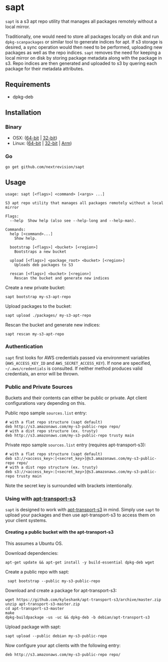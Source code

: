 sapt
====

`sapt` is a s3 apt repo utility that manages all packages remotely without a local mirror.

Traditionally, one would need to store all packages locally on disk and run
`dpkg-scanpackages` or similar tool to generate indices for apt. If s3 storage
is desired, a sync operation would then need to be performed, uploading new
packages as well as the repo indices. `sapt` removes the need for keeping a
local mirror on disk by storing package metadata along with the package in s3.
Repo indices are then generated and uploaded to s3 by quering each package for
their metadata attributes.

## Requirements

* dpkg-deb

## Installation

### Binary

* OSX: ([64-bit](https://github.com/nextrevision/sapt/releases/download/0.1.0/sapt_darwin_amd64.zip) | [32-bit](https://github.com/nextrevision/sapt/releases/download/0.1.0/sapt_darwin_386.zip))
* Linux: ([64-bit](https://github.com/nextrevision/sapt/releases/download/0.1.0/sapt_linux_amd64.zip) | [32-bit](https://github.com/nextrevision/sapt/releases/download/0.1.0/sapt_linux_386.zip) | [Arm](https://github.com/nextrevision/sapt/releases/download/0.1.0/sapt_linux_arm.zip))

### Go

    go get github.com/nextrevision/sapt

## Usage

    usage: sapt [<flags>] <command> [<args> ...]

    S3 apt repo utility that manages all packages remotely without a local mirror

    Flags:
      --help  Show help (also see --help-long and --help-man).

    Commands:
      help [<command>...]
        Show help.

      bootstrap [<flags>] <bucket> [<region>]
        Bootstraps a new bucket

      upload [<flags>] <package_root> <bucket> [<region>]
        Uploads deb packages to S3

      rescan [<flags>] <bucket> [<region>]
        Rescan the bucket and generate new indices

Create a new private bucket:

    sapt bootstrap my-s3-apt-repo

Upload packages to the bucket:

    sapt upload ./packages/ my-s3-apt-repo

Rescan the bucket and generate new indices:

    sapt rescan my-s3-apt-repo

### Authentication

`sapt` first looks for AWS credentials passed via environment variables
(`AWS_ACCESS_KEY_ID` and `AWS_SECRET_ACCESS_KEY`). If none are specified,
`~/.aws/credentials` is consulted. If neither method produces valid credentials,
an error will be thrown.

### Public and Private Sources

Buckets and their contents can either be public or private. Apt client
configurations vary depending on this.

Public repo sample `sources.list` entry:

    # with a flat repo structure (sapt default)
    deb http://s3.amazonaws.com/my-s3-public-repo repo/
    # with a dist repo structure (ex. trusty)
    deb http://s3.amazonaws.com/my-s3-public-repo trusty main

Private repo sample `sources.list` entry (requires apt-transport-s3):

    # with a flat repo structure (sapt default)
    deb s3://<access_key>:[<secret_key>]@s3.amazonaws.com/my-s3-public-repo repo/
    # with a dist repo structure (ex. trusty)
    deb s3://<access_key>:[<secret_key>]@s3.amazonaws.com/my-s3-public-repo trusty main

Note the secret key is surrounded with brackets intentionally.

### Using with [apt-transport-s3](https://github.com/kyleshank/apt-transport-s3)

`sapt` is designed to work with [apt-transport-s3](https://github.com/kyleshank/apt-transport-s3) in mind. Simply use `sapt`
to upload your packages and then use apt-transport-s3 to access them on your client systems.

#### Creating a public bucket with the apt-transport-s3

This assumes a Ubuntu OS.

Download dependencies:

    apt-get update && apt-get install -y build-essential dpkg-deb wget

Create a public repo with sapt:

     sapt bootstrap --public my-s3-public-repo

Download and create a package for apt-transport-s3:

    wget https://github.com/kyleshank/apt-transport-s3/archive/master.zip
    unzip apt-transport-s3-master.zip
    cd apt-transport-s3-master
    make
    dpkg-buildpackage -us -uc && dpkg-deb -b debian/apt-transport-s3

Upload package with sapt:

    sapt upload --public debian my-s3-public-repo

Now configure your apt clients with the following entry:

    deb http://s3.amazonaws.com/my-s3-public-repo repo/
